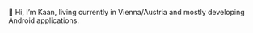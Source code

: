 👋 Hi, I’m Kaan, living currently in Vienna/Austria and mostly developing Android applications. 


<!---
link to webpage + linkedin
--->
